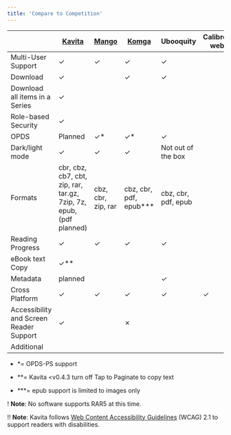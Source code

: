 ```yaml
---
title: 'Compare to Competition'
---
```


| | [Kavita](https://github.com/Kareadita/Kavita) | [Mango](https://github.com/hkalexling/Mango) | [Komga](https://github.com/gotson/komga) | Ubooquity | Calibre-web |
|  ------ | ------ | ------ | ------ | ------ | ------ |
| Multi-User Support | ✓ | ✓ | ✓ | ✓ | |
| Download |✓ | | ✓|✓ | |
| Download all items in a Series |✓ | | | | |
| Role-based Security|✓ | | | |
| OPDS  | Planned | ✓* | ✓* | ✓ | |
| Dark/light mode | ✓ | ✓ | ✓ | Not out of the box| |
| Formats | cbr, cbz, cb7, cbt, zip, rar, tar.gz, 7zip, 7z, epub, (pdf planned) | cbz, cbr, zip, rar | cbz, cbr, pdf, epub*** | cbz, cbr, pdf, epub | |
| Reading Progress | ✓ | ✓ | ✓ | ✓ | |
| eBook text Copy | ✓** | | | | |
| Metadata | planned |  | |✓ | |
| Cross Platform | ✓ | ✓ | ✓ | ✓ |✓ |
| Accessibility and Screen Reader Support | ✓ | | ✗ | | |
| Additional | | | | | |

* *= OPDS-PS support

* **= Kavita <v0.4.3 turn off Tap to Paginate to copy text 

* ***= epub support is limited to images only 

! **Note**: No software supports RAR5 at this time.

!! **Note**: Kavita follows [Web Content Accessibility Guidelines](https://www.w3.org/TR/WCAG21/) (WCAG) 2.1 to support readers with disabilities.